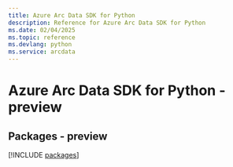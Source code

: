 ```yaml
---
title: Azure Arc Data SDK for Python
description: Reference for Azure Arc Data SDK for Python
ms.date: 02/04/2025
ms.topic: reference
ms.devlang: python
ms.service: arcdata
---
```

# Azure Arc Data SDK for Python - preview
## Packages - preview
[!INCLUDE [packages](arc-data-index.md)]